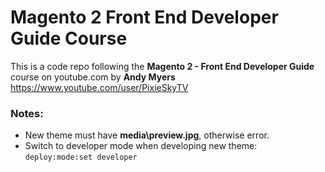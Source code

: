 # Magento 2 Front End Developer Guide Course

This is a code repo following the **Magento 2 - Front End Developer Guide** course on youtube.com by **Andy Myers** https://www.youtube.com/user/PixieSkyTV

### Notes:
+ New theme must have **media\preview.jpg**, otherwise error.
+ Switch to developer mode when developing new theme: `deploy:mode:set developer`
